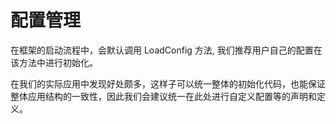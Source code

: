 # 配置管理

在框架的启动流程中，会默认调用 LoadConfig 方法, 我们推荐用户自己的配置在该方法中进行初始化。

在我们的实际应用中发现好处颇多，这样子可以统一整体的初始化代码，也能保证整体应用结构的一致性，因此我们会建议统一在此处进行自定义配置等的声明和定义。
